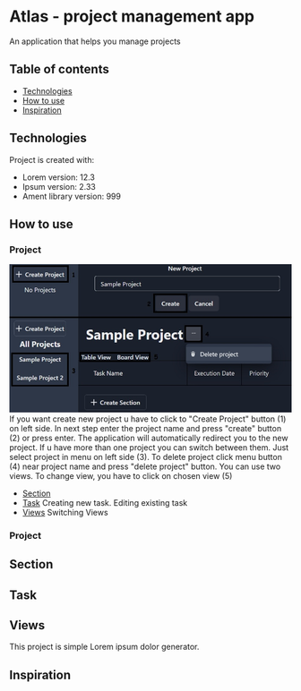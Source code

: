 # Atlas - project management app

An application that helps you manage projects

## Table of contents

- [Technologies](#technologies)
- [How to use](#how-to-use)
- [Inspiration](#inspiration)

## Technologies

Project is created with:

- Lorem version: 12.3
- Ipsum version: 2.33
- Ament library version: 999

## How to use

### Project

![screen](./src//images/createProject.jpg)
If you want create new project u have to click to "Create Project" button (1) on left side. In next step enter the project name and press "create" button (2) or press enter. The application will automatically redirect you to the new project. If u have more than one project you can switch between them. Just select project in menu on left side (3). To delete project click menu button (4) near project name and press "delete project" button. You can use two views. To change view, you have to click on
chosen view (5)

- [Section](#section)
- [Task](#task)
  Creating new task.
  Editing existing task
- [Views](views)
  Switching Views

### Project

## Section

## Task

## Views

This project is simple Lorem ipsum dolor generator.

## Inspiration
